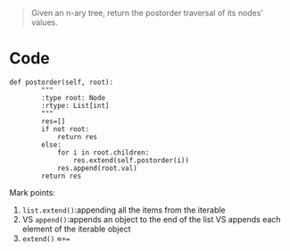 > Given an n-ary tree, return the postorder traversal of its nodes' values.
# Code
```
def postorder(self, root):
        """
        :type root: Node
        :rtype: List[int]
        """
        res=[]
        if not root:
            return res
        else:
            for i in root.children:
                res.extend(self.postorder(i))
            res.append(root.val)
        return res
```

Mark points:
1. `list.extend()`:appending all the items from the iterable
2.  VS `append()`:appends an object to the end of the list VS appends each element of the iterable object
3. `extend()` ≈`+=`
